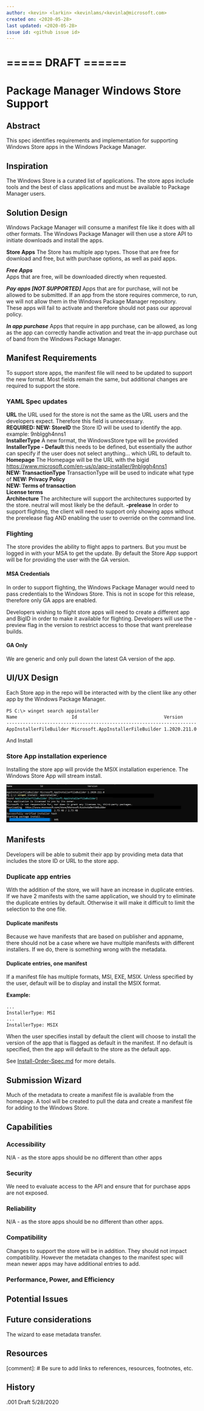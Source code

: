 ```yaml
---
author: <kevin> <larkin> <kevinlams/<kevinla@microsoft.com>
created on: <2020-05-28>
last updated: <2020-05-28>
issue id: <github issue id>
---
```

# ===== DRAFT ======
# Package Manager Windows Store Support

## Abstract


This spec identifies requirements and implementation for supporting Windows Store apps in the Windows Package Manager.

## Inspiration


The Windows Store is a curated list of applications.  The store apps include tools and the best of class applications and must be available to Package Manager users.

## Solution Design

Windows Package Manager will consume a manifest file like it does with all other formats.  The Windows Package Manager will then use a store API to initiate downloads and install the apps.



**Store Apps**
The Store has multiple app types.  Those that are free for download and free, but with purchase options, as well as paid apps.

***Free Apps***  
Apps that are free, will be downloaded directly when requested.

***Pay apps [NOT SUPPORTED]***
Apps that are for purchase, will not be allowed to be submitted.  If an app from the store requires commerce, to run, we will not allow them in the Windows Package Manager repository.  
These apps will fail to activate and therefore should not pass our approval policy.

***In app purchase***
Apps that require in app purchase, can be allowed, as long as the app can correctly handle activation and treat the in-app purchase out of band from the Windows Package Manager.

## Manifest Requirements 
To support store apps, the manifest file will need to be updated to support the new format.  Most fields remain the same, but additional changes are required to support the store.

### YAML Spec updates
<b>URL</b> the URL used for the store is not the same as the URL users and the developers expect.  Therefore this field is unnecessary.  
<b>REQUIRED: NEW: StoreID</b> the Store ID will be used to identify the app. example: 9nblggh4nns1   
<b>InstallerType</b> A new format, the WindowsStore type will be provided
<b> InstallerType - Default </b> this needs to be defined, but essentially the author can specify if the user does not select anything... which URL to default to.
<b>Homepage</b> The Homepage will be the URL with the bigid https://www.microsoft.com/en-us/p/app-installer/9nblggh4nns1  
<B>NEW: TransactionType</b> TransactionType will be used to indicate what type of 
<b>NEW: Privacy Policy</b>  
<b>NEW: Terms of transaction</b>  
<b>License terms</b>  
<b>Architecture</b> The architecture will support the architectures supported by the store.  neutral will most likely be the default.
<b>-prelease</b> In order to support flighting, the client will need to support only showing apps without the prerelease flag AND enabling the user to override on the command line.

### Flighting
The store provides the ability to flight apps to partners.  But you must be logged in with your MSA to get the update.  By default the Store App support will be for providing the user with the GA version.  

#### MSA Credentials
In order to support flighting, the Windows Package Manager would need to pass credentials to the Windows Store.  This is not in scope for this release, therefore only GA apps are enabled.  

Developers wishing to flight store apps will need to create a different app and BigID in order to make it available for flighting.  Developers will use the -preview flag in the version to restrict access to those that want prerelease builds.

#### GA Only
We are generic and only pull down the latest GA version of the app.  

## UI/UX Design
Each Store app in the repo will be interacted with by the client like any other app by the Windows Package Manager.

```
PS C:\> winget search appinstaller
Name                    Id                                Version
----------------------------------------------------------------------
AppInstallerFileBuilder Microsoft.AppInstallerFileBuilder 1.2020.211.0
```
And Install
### Store App installation experience
Installing the store app will provide the MSIX installation experience.  The Windows Store App will stream install.

![](images\117-Download.png)


## Manifests
Developers will be able to submit their app by providing meta data that includes the store ID or URL to the store app.

### Duplicate app entries
With the addition of the store, we will have an increase in duplicate entries.  If we have 2 manifests with the same application, we should try to eliminate the duplicate entries by default.  Otherwise it will make it difficult to limit the selection to the one file.

#### Duplicate manifests
Because we have manifests that are based on publisher and appname, there should not be a case where we have multiple manifests with different installers.  If we do, there is something wrong with the metadata.  
 
#### Duplicate entries, one manifest
If a manifest file has multiple formats, MSI, EXE, MSIX.  Unless specified by the user, default will be to display and install the MSIX format.


<b>  Example: <appname>  </b>  
```
...  
InstallerType: MSI  
...  
InstallerType: MSIX  
```
When the user specifies install by default the client will choose to install the version of the app that is flagged as default in the manifest.  If no default is specified, then the app will default to the store as the default app.

See [Install-Order-Spec.md](.\Install-Order-Spec.md) for more details.


## Submission Wizard
Much of the metadata to create a manifest file is available from the homepage.  A tool will be created to pull the data and create a manifest file for adding to the Windows Store.


## Capabilities

### Accessibility

N/A - as the store apps should be no different than other apps

### Security

We need to evaluate access to the API and ensure that for purchase apps are not exposed.

### Reliability

N/A - as the store apps should be no different than other apps.

### Compatibility

Changes to support the store will be in addition.  They should not impact compatibility.  However the metadata changes to the manifest spec will mean newer apps may have additional entries to add.

### Performance, Power, and Efficiency

## Potential Issues


## Future considerations

The wizard to ease metadata transfer.

## Resources

[comment]: # Be sure to add links to references, resources, footnotes, etc.

## History
.001     Draft    5/28/2020
